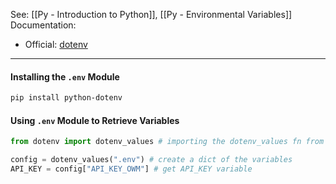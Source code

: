 See: [[Py - Introduction to Python]], [[Py - Environmental Variables]]
Documentation:
* Official: [dotenv](https://pypi.org/project/python-dotenv/)

---

####  Installing the `.env` Module
```bash
pip install python-dotenv
```

#### Using `.env` Module to Retrieve Variables
```Python
from dotenv import dotenv_values # importing the dotenv_values fn from dotenv

config = dotenv_values(".env") # create a dict of the variables
API_KEY = config["API_KEY_OWM"] # get API_KEY variable
```